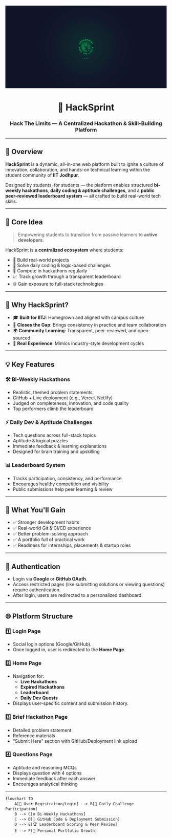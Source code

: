 <p align="center">
  <img src="/frontend/hack-sprint/src/assets/readme.png" alt="HackSprint Logo" width="800"/>
</p>

<h1 align="center">🚀 HackSprint</h1>
<h3 align="center">Hack The Limits — A Centralized Hackathon & Skill-Building Platform</h3>

---

## 📌 Overview

**HackSprint** is a dynamic, all-in-one web platform built to ignite a culture of innovation, collaboration, and hands-on technical learning within the student community of **IIT Jodhpur**.

Designed by students, for students — the platform enables structured **bi-weekly hackathons**, **daily coding & aptitude challenges**, and a **public peer-reviewed leaderboard system** — all crafted to build real-world tech skills.

---

## 🧠 Core Idea

> Empowering students to transition from passive learners to **active developers**.

HackSprint is a **centralized ecosystem** where students:
- 🚧 Build real-world projects
- 🧩 Solve daily coding & logic-based challenges
- 🔁 Compete in hackathons regularly
- 📈 Track growth through a transparent leaderboard
- 🌐 Gain exposure to full-stack technologies

---

## 🎯 Why HackSprint?

- 🎓 **Built for IITJ**: Homegrown and aligned with campus culture
- 🔄 **Closes the Gap**: Brings consistency in practice and team collaboration
- 🌍 **Community Learning**: Transparent, peer-reviewed, and open-sourced
- 🧠 **Real Experience**: Mimics industry-style development cycles

---

## 💡 Key Features

### 🛠️ Bi-Weekly Hackathons
- Realistic, themed problem statements
- GitHub + Live deployment (e.g., Vercel, Netlify)
- Judged on completeness, innovation, and code quality
- Top performers climb the leaderboard

### ⚡ Daily Dev & Aptitude Challenges
- Tech questions across full-stack topics
- Aptitude & logical puzzles
- Immediate feedback & learning explanations
- Designed for brain training and upskilling

### 📊 Leaderboard System
- Tracks participation, consistency, and performance
- Encourages healthy competition and visibility
- Public submissions help peer learning & review

---

## 🌱 What You'll Gain

- ✅ Stronger development habits
- ✅ Real-world Git & CI/CD experience
- ✅ Better problem-solving approach
- ✅ A portfolio full of practical work
- ✅ Readiness for internships, placements & startup roles

---

## 🔐 Authentication

- Login via **Google** or **GitHub OAuth**.
- Access restricted pages (like submitting solutions or viewing questions) require authentication.
- After login, users are redirected to a personalized dashboard.

---

## 🌐 Platform Structure

### 1️⃣ **Login Page**
- Social login options (Google/GitHub).
- Once logged in, user is redirected to the **Home Page**.

### 2️⃣ **Home Page**
- Navigation for:
  - **Live Hackathons**
  - **Expired Hackathons**
  - **Leaderboard**
  - **Daily Dev Quests**
- Displays user-specific content and submission history.

### 3️⃣ **Brief Hackathon Page**
- Detailed problem statement
- Reference materials
- "Submit Here" section with GitHub/Deployment link upload

### 4️⃣ **Questions Page**
- Aptitude and reasoning MCQs
- Displays question with 4 options
- Immediate feedback after each answer
- Encourages analytical thinking
  
---

```mermaid
flowchart TD
    A[👤 User Registration/Login] --> B[📅 Daily Challenge Participation]
    B --> C[⚙️ Bi-Weekly Hackathons]
    C --> D[🔗 GitHub Code & Deployment Submission]
    D --> E[🏆 Leaderboard Scoring & Peer Review]
    E --> F[🧳 Personal Portfolio Growth]
